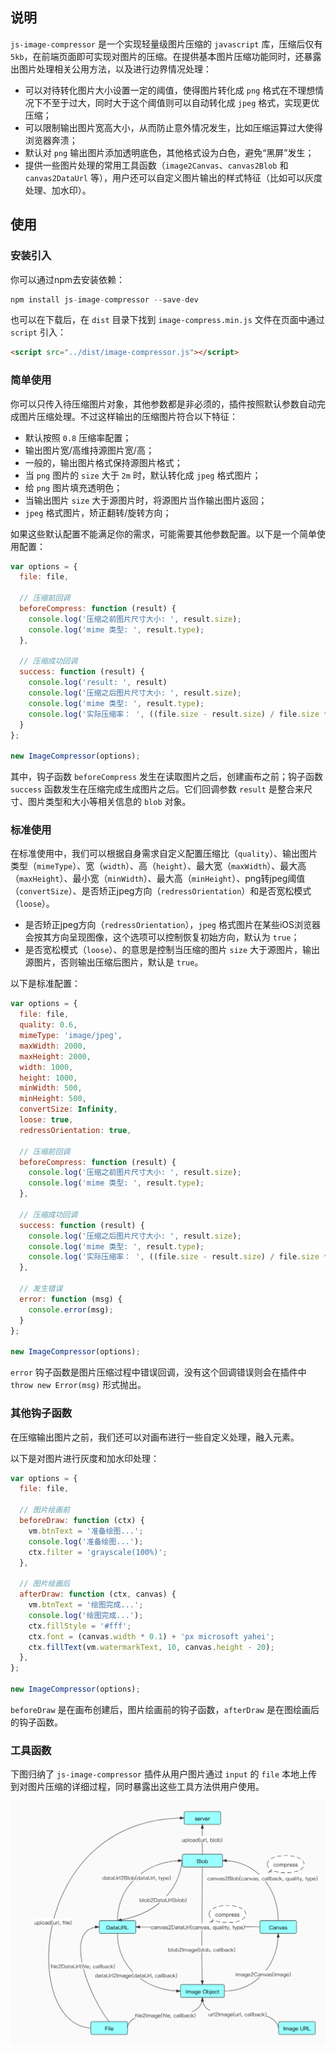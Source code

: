 ## 说明

`js-image-compressor` 是一个实现轻量级图片压缩的 `javascript` 库，压缩后仅有 `5kb`，在前端页面即可实现对图片的压缩。在提供基本图片压缩功能同时，还暴露出图片处理相关公用方法，以及进行边界情况处理：

- 可以对待转化图片大小设置一定的阈值，使得图片转化成 `png` 格式在不理想情况下不至于过大，同时大于这个阈值则可以自动转化成 `jpeg` 格式，实现更优压缩；
- 可以限制输出图片宽高大小，从而防止意外情况发生，比如压缩运算过大使得浏览器奔溃；
- 默认对 `png` 输出图片添加透明底色，其他格式设为白色，避免“黑屏”发生；
- 提供一些图片处理的常用工具函数（`image2Canvas`、`canvas2Blob` 和 `canvas2DataUrl` 等），用户还可以自定义图片输出的样式特征（比如可以灰度处理、加水印）。

## 使用

### 安装引入

你可以通过npm去安装依赖：

```js
npm install js-image-compressor --save-dev
```

也可以在下载后，在 `dist` 目录下找到 `image-compress.min.js` 文件在页面中通过 `script` 引入：

```html
<script src="../dist/image-compressor.js"></script>
```

### 简单使用

你可以只传入待压缩图片对象，其他参数都是非必须的，插件按照默认参数自动完成图片压缩处理。不过这样输出的压缩图片符合以下特征：

- 默认按照 `0.8` 压缩率配置；
- 输出图片宽/高维持源图片宽/高；
- 一般的，输出图片格式保持源图片格式；
- 当 `png` 图片的 `size` 大于 `2m` 时，默认转化成 `jpeg` 格式图片；
- 给 `png` 图片填充透明色；
- 当输出图片 `size` 大于源图片时，将源图片当作输出图片返回；
- `jpeg` 格式图片，矫正翻转/旋转方向；

如果这些默认配置不能满足你的需求，可能需要其他参数配置。以下是一个简单使用配置：

```js
var options = {
  file: file,

  // 压缩前回调
  beforeCompress: function (result) {
    console.log('压缩之前图片尺寸大小: ', result.size);
    console.log('mime 类型: ', result.type);
  },

  // 压缩成功回调
  success: function (result) {
    console.log('result: ', result)
    console.log('压缩之后图片尺寸大小: ', result.size);
    console.log('mime 类型: ', result.type);
    console.log('实际压缩率： ', ((file.size - result.size) / file.size * 100).toFixed(2) + '%');
  }
};

new ImageCompressor(options);
```

其中，钩子函数 `beforeCompress` 发生在读取图片之后，创建画布之前；钩子函数 `success` 函数发生在压缩完成生成图片之后。它们回调参数 `result` 是整合来尺寸、图片类型和大小等相关信息的 `blob` 对象。

### 标准使用

在标准使用中，我们可以根据自身需求自定义配置压缩比（`quality`）、输出图片类型（`mimeType`）、宽（`width`）、高（`height`）、最大宽（`maxWidth`）、最大高（`maxHeight`）、最小宽（`minWidth`）、最大高（`minHeight`）、png转jpeg阈值（`convertSize`）、是否矫正jpeg方向（`redressOrientation`）和是否宽松模式（`loose`）。

- 是否矫正jpeg方向（`redressOrientation`），`jpeg` 格式图片在某些iOS浏览器会按其方向呈现图像，这个选项可以控制恢复初始方向，默认为 `true`；
- 是否宽松模式（`loose`）、的意思是控制当压缩的图片 `size` 大于源图片，输出源图片，否则输出压缩后图片，默认是 `true`。

以下是标准配置：

```js
var options = {
  file: file,
  quality: 0.6,
  mimeType: 'image/jpeg',
  maxWidth: 2000,
  maxHeight: 2000,
  width: 1000,
  height: 1000,
  minWidth: 500,
  minHeight: 500,
  convertSize: Infinity,
  loose: true,
  redressOrientation: true,

  // 压缩前回调
  beforeCompress: function (result) {
    console.log('压缩之前图片尺寸大小: ', result.size);
    console.log('mime 类型: ', result.type);
  },

  // 压缩成功回调
  success: function (result) {
    console.log('压缩之后图片尺寸大小: ', result.size);
    console.log('mime 类型: ', result.type);
    console.log('实际压缩率： ', ((file.size - result.size) / file.size * 100).toFixed(2) + '%');
  },

  // 发生错误
  error: function (msg) {
    console.error(msg);
  }
};

new ImageCompressor(options);
```

`error` 钩子函数是图片压缩过程中错误回调，没有这个回调错误则会在插件中 `throw new Error(msg)` 形式抛出。

### 其他钩子函数

在压缩输出图片之前，我们还可以对画布进行一些自定义处理，融入元素。

以下是对图片进行灰度和加水印处理：

```js
var options = {
  file: file,

  // 图片绘画前
  beforeDraw: function (ctx) {
    vm.btnText = '准备绘图...';
    console.log('准备绘图...');
    ctx.filter = 'grayscale(100%)';
  },

  // 图片绘画后
  afterDraw: function (ctx, canvas) {
    vm.btnText = '绘图完成...';
    console.log('绘图完成...');
    ctx.fillStyle = '#fff';
    ctx.font = (canvas.width * 0.1) + 'px microsoft yahei';
    ctx.fillText(vm.watermarkText, 10, canvas.height - 20);
  },
};

new ImageCompressor(options);
```

`beforeDraw` 是在画布创建后，图片绘画前的钩子函数，`afterDraw` 是在图绘画后的钩子函数。

### 工具函数

下图归纳了 `js-image-compressor` 插件从用户图片通过 `input` 的 `file` 本地上传到对图片压缩的详细过程，同时暴露出这些工具方法供用户使用。

![js-image-compressor](./relation-chart.jpg)
